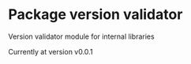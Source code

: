 # Package version validator
Version validator module for internal libraries

Currently at version v0.0.1